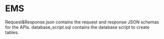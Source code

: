 # EMS
Request&Response.json contains the request and response JSON schemas for the APIs.
database_script.sql contains the database script to create tables.
